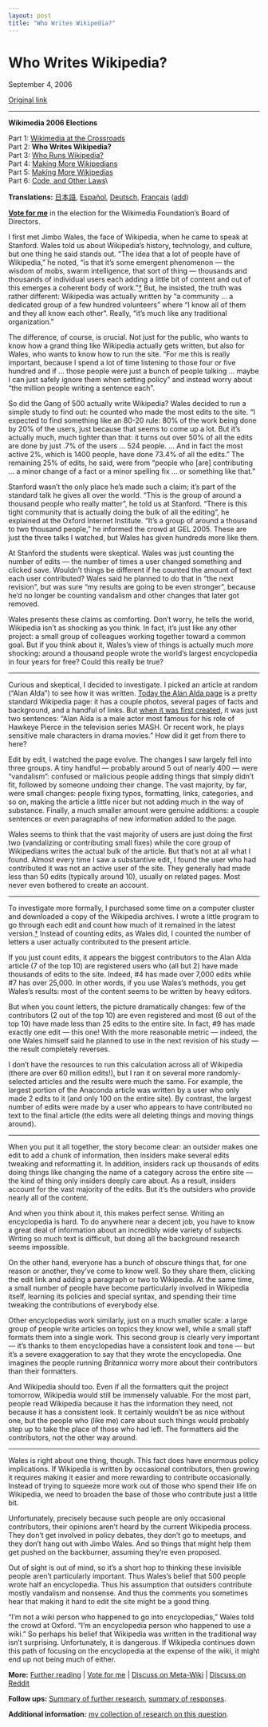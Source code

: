 ```yaml
---
layout: post
title: "Who Writes Wikipedia?"
---
```

Who Writes Wikipedia?
=====================

September 4, 2006

[Original link](http://www.aaronsw.com/weblog/whowriteswikipedia)

* * * * *

**Wikimedia 2006 Elections**

Part 1: [Wikimedia at the
Crossroads](http://aaronsw.com/weblog/wikiroads)\
 Part 2: **Who Writes Wikipedia?**\
 Part 3: [Who Runs
Wikipedia?](http://aaronsw.com/weblog/whorunswikipedia)\
 Part 4: [Making More
Wikipedians](http://aaronsw.com/weblog/morewikipedians)\
 Part 5: [Making More
Wikipedias](http://aaronsw.com/weblog/morewikipedias)\
 Part 6: [Code, and Other
Laws](http://aaronsw.com/weblog/wikicodeislaw)\

**Translations:**
[日本語](http://www.hyuki.com/yukiwiki/wiki.cgi?WhoWritesWikipedia),
[Español](http://es.wikipedia.org/wiki/Usuario:Chewie/Qui%C3%A9n_escribe_la_Wikipedia),
[Deutsch](http://de.wikipedia.org/wiki/Benutzer:Avatar/Wer_schreibt_die_Wikipedia),
[Français](http://ulik.typepad.com/leafar/2006/09/qui_ecrit_wikip.html)
([add](mailto:me@aaronsw.com))

**[Vote for me](http://en.wikipedia.org/wiki/User:AaronSw/Election)** in
the election for the Wikimedia Foundation’s Board of Directors.

I first met Jimbo Wales, the face of Wikipedia, when he came to speak at
Stanford. Wales told us about Wikipedia’s history, technology, and
culture, but one thing he said stands out. “The idea that a lot of
people have of Wikipedia,” he noted, “is that it’s some emergent
phenomenon — the wisdom of mobs, swarm intelligence, that sort of thing
— thousands and thousands of individual users each adding a little bit
of content and out of this emerges a coherent body of
work.”[†](http://aaronsw.com/weblog/whowriteswikipedia_fn1) But, he
insisted, the truth was rather different: Wikipedia was actually written
by “a community … a dedicated group of a few hundred volunteers” where
“I know all of them and they all know each other”. Really, “it’s much
like any traditional organization.”

The difference, of course, is crucial. Not just for the public, who
wants to know how a grand thing like Wikipedia actually gets written,
but also for Wales, who wants to know how to run the site. “For me this
is really important, because I spend a lot of time listening to those
four or five hundred and if … those people were just a bunch of people
talking … maybe I can just safely ignore them when setting policy” and
instead worry about “the million people writing a sentence each”.

So did the Gang of 500 actually write Wikipedia? Wales decided to run a
simple study to find out: he counted who made the most edits to the
site. “I expected to find something like an 80-20 rule: 80% of the work
being done by 20% of the users, just because that seems to come up a
lot. But it’s actually much, much tighter than that: it turns out over
50% of all the edits are done by just .7% of the users … 524 people. …
And in fact the most active 2%, which is 1400 people, have done 73.4% of
all the edits.” The remaining 25% of edits, he said, were from “people
who [are] contributing … a minor change of a fact or a minor spelling
fix … or something like that.”

Stanford wasn’t the only place he’s made such a claim; it’s part of the
standard talk he gives all over the world. “This is the group of around
a thousand people who really matter”, he told us at Stanford. “There is
this tight community that is actually doing the bulk of all the
editing”, he explained at the Oxford Internet Institute. “It’s a group
of around a thousand to two thousand people,” he informed the crowd at
GEL 2005. These are just the three talks I watched, but Wales has given
hundreds more like them.

At Stanford the students were skeptical. Wales was just counting the
number of edits — the number of times a user changed something and
clicked save. Wouldn’t things be different if he counted the amount of
text each user contributed? Wales said he planned to do that in “the
next revision”, but was sure “my results are going to be even stronger”,
because he’d no longer be counting vandalism and other changes that
later got removed.

Wales presents these claims as comforting. Don’t worry, he tells the
world, Wikipedia isn’t as shocking as you think. In fact, it’s just like
any other project: a small group of colleagues working together toward a
common goal. But if you think about it, Wales’s view of things is
actually much *more* shocking: around a thousand people wrote the
world’s largest encyclopedia in four years for free? Could this really
be true?

* * * * *

Curious and skeptical, I decided to investigate. I picked an article at
random (“Alan Alda”) to see how it was written. [Today the Alan Alda
page](http://en.wikipedia.org/w/index.php?title=Alan_Alda&oldid=72331810)
is a pretty standard Wikipedia page: it has a couple photos, several
pages of facts and background, and a handful of links. But [when it was
first
created](http://en.wikipedia.org/w/index.php?title=Alan_Alda&oldid=234091),
it was just two sentences: “Alan Alda is a male actor most famous for
his role of Hawkeye Pierce in the television series MASH. Or recent
work, he plays sensitive male characters in drama movies.” How did it
get from there to here?

Edit by edit, I watched the page evolve. The changes I saw largely fell
into three groups. A tiny handful — probably around 5 out of nearly 400
— were “vandalism”: confused or malicious people adding things that
simply didn’t fit, followed by someone undoing their change. The vast
majority, by far, were small changes: people fixing typos, formatting,
links, categories, and so on, making the article a little nicer but not
adding much in the way of substance. Finally, a much smaller amount were
genuine additions: a couple sentences or even paragraphs of new
information added to the page.

Wales seems to think that the vast majority of users are just doing the
first two (vandalizing or contributing small fixes) while the core group
of Wikipedians writes the actual bulk of the article. But that’s not at
all what I found. Almost every time I saw a substantive edit, I found
the user who had contributed it was not an active user of the site. They
generally had made less than 50 edits (typically around 10), usually on
related pages. Most never even bothered to create an account.

* * * * *

To investigate more formally, I purchased some time on a computer
cluster and downloaded a copy of the Wikipedia archives. I wrote a
little program to go through each edit and count how much of it remained
in the latest
version.[†](http://aaronsw.com/weblog/whowriteswikipedia_fn2) Instead of
counting edits, as Wales did, I counted the number of letters a user
actually contributed to the present article.

If you just count edits, it appears the biggest contributors to the Alan
Alda article (7 of the top 10) are registered users who (all but 2) have
made thousands of edits to the site. Indeed, \#4 has made over 7,000
edits while \#7 has over 25,000. In other words, if you use Wales’s
methods, you get Wales’s results: most of the content seems to be
written by heavy editors.

But when you count letters, the picture dramatically changes: few of the
contributors (2 out of the top 10) are even registered and most (6 out
of the top 10) have made less than 25 edits to the entire site. In fact,
\#9 has made exactly one edit — this one! With the more reasonable
metric — indeed, the one Wales himself said he planned to use in the
next revision of his study — the result completely reverses.

I don’t have the resources to run this calculation across all of
Wikipedia (there are over 60 million edits!), but I ran it on several
more randomly-selected articles and the results were much the same. For
example, the largest portion of the Anaconda article was written by a
user who only made 2 edits to it (and only 100 on the entire site). By
contrast, the largest number of edits were made by a user who appears to
have contributed no text to the final article (the edits were all
deleting things and moving things around).

* * * * *

When you put it all together, the story become clear: an outsider makes
one edit to add a chunk of information, then insiders make several edits
tweaking and reformatting it. In addition, insiders rack up thousands of
edits doing things like changing the name of a category across the
entire site — the kind of thing only insiders deeply care about. As a
result, insiders account for the vast majority of the edits. But it’s
the outsiders who provide nearly all of the content.

And when you think about it, this makes perfect sense. Writing an
encyclopedia is hard. To do anywhere near a decent job, you have to know
a great deal of information about an incredibly wide variety of
subjects. Writing so much text is difficult, but doing all the
background research seems impossible.

On the other hand, everyone has a bunch of obscure things that, for one
reason or another, they’ve come to know well. So they share them,
clicking the edit link and adding a paragraph or two to Wikipedia. At
the same time, a small number of people have become particularly
involved in Wikipedia itself, learning its policies and special syntax,
and spending their time tweaking the contributions of everybody else.

Other encyclopedias work similarly, just on a much smaller scale: a
large group of people write articles on topics they know well, while a
small staff formats them into a single work. This second group is
clearly very important — it’s thanks to them encyclopedias have a
consistent look and tone — but it’s a severe exaggeration to say that
they wrote the encyclopedia. One imagines the people running
*Britannica* worry more about their contributors than their formatters.

And Wikipedia should too. Even if all the formatters quit the project
tomorrow, Wikipedia would still be immensely valuable. For the most
part, people read Wikipedia because it has the information they need,
not because it has a consistent look. It certainly wouldn’t be as nice
without one, but the people who (like me) care about such things would
probably step up to take the place of those who had left. The formatters
aid the contributors, not the other way around.

* * * * *

Wales is right about one thing, though. This fact does have enormous
policy implications. If Wikipedia is written by occasional contributors,
then growing it requires making it easier and more rewarding to
contribute occasionally. Instead of trying to squeeze more work out of
those who spend their life on Wikipedia, we need to broaden the base of
those who contribute just a little bit.

Unfortunately, precisely because such people are only occasional
contributors, their opinions aren’t heard by the current Wikipedia
process. They don’t get involved in policy debates, they don’t go to
meetups, and they don’t hang out with Jimbo Wales. And so things that
might help them get pushed on the backburner, assuming they’re even
proposed.

Out of sight is out of mind, so it’s a short hop to thinking these
invisible people aren’t particularly important. Thus Wales’s belief that
500 people wrote half an encyclopedia. Thus his assumption that
outsiders contribute mostly vandalism and nonsense. And thus the
comments you sometimes hear that making it hard to edit the site might
be a good thing.

“I’m not a wiki person who happened to go into encyclopedias,” Wales
told the crowd at Oxford. “I’m an encyclopedia person who happened to
use a wiki.” So perhaps his belief that Wikipedia was written in the
traditional way isn’t surprising. Unfortunately, it is dangerous. If
Wikipedia continues down this path of focusing on the encyclopedia at
the expense of the wiki, it might end up not being much of either.

**More:** [Further
reading](http://en.wikipedia.org/wiki/User:AaronSw/Election/FAQ) | [Vote
for me](http://en.wikipedia.org/wiki/User:AaronSw/Election) | [Discuss
on
Meta-Wiki](http://meta.wikimedia.org/wiki/Talk:Who_Writes_Wikipedia%3F)
| [Discuss on
Reddit](http://reddit.com/submit?url=http://www.aaronsw.com/weblog/whowriteswikipedia)

**Follow ups:** [Summary of further
research](http://aaronsw.com/weblog/writefp), [summary of
responses](http://aaronsw.com/weblog/whowritescomments).

**Additional information:** [my collection of research on this
question](http://www.aaronsw.com/2002/whowriteswikipedia/).
